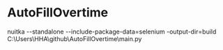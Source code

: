# AutoFillOvertime

<!-- 编译指令： -->
nuitka --standalone --include-package-data=selenium -output-dir=build C:\Users\HHA\github\AutoFillOvertime\main.py